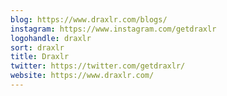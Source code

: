 ```yaml
---
blog: https://www.draxlr.com/blogs/
instagram: https://www.instagram.com/getdraxlr
logohandle: draxlr
sort: draxlr
title: Draxlr
twitter: https://twitter.com/getdraxlr/
website: https://www.draxlr.com/
---
```

